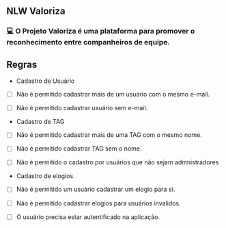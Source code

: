## NLW Valoriza

### 💻 O Projeto Valoriza é uma plataforma para promover o reconhecimento entre companheiros de equipe.

## Regras

- Cadastro de Usuário

- [ ] Não é permitido cadastrar mais de um usuario com o mesmo e-mail.

- [ ] Não é permitido cadastrar usuário sem e-mail.


- Cadastro de TAG

- [ ] Não é permitido cadastrar mais de uma TAG com o mesmo nome.

- [ ] Não é permitido cadastrar TAG sem o nome.

- [ ] Não é permitido o cadastro por usuários que não sejam admnistradores 

- Cadastro de elogios

- [ ] Não é permitido um usuário cadastrar um elogio para si.

- [ ] Não é permitido cadastrar elogios para usuários invalidos.

- [ ] O usuário precisa estar autentificado na aplicação.
